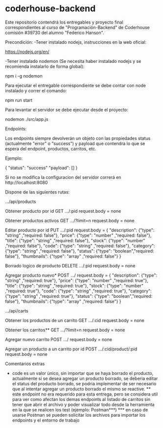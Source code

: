 # coderhouse-backend
Este repositorio contendrá los entregables y proyecto final correspondientes al curso de "Programación-Backend" de Coderhouse comisión #39730 del alumno "Federico Hanson".

Precondición:
-Tener instalado nodejs, instrucciones en la web oficial:
  
  https://nodejs.org/en/

-Tener instalado nodemon (Se necesita haber instalado nodejs y se recomienda instalarlo de forma global):

  npm i -g nodemon

Para ejecutar el entregable correspondiente se debe contar con node instalado y correr el comando: 

  npm run start

Para levantar el servidor se debe ejecutar desde el proyecto:

  nodemon ./src/app.js

Endpoints:

Los endpoints siempre devolverán un objeto con las propiedades status (actualmente "error" o "success") y payload que contendra lo que se espera del endpoint, productos, carritos, etc.

Ejemplo:

{
  "status": "success"
  "payload": []
}

Si no se modifica la configuracion del servidor correrá en http://localhost:8080

Dispone de las siguientes rutas:

.../api/products

Obtener producto por id
GET    .../:pid
  request.body = none

Obtener productos activos
GET    .../?limit=n
  request.body = none

Editar producto por id
PUT    .../:pid
  request.body = {
    "description": {"type": "string" ,"required: false"},
    "price":       {"type": "number" ,"required: false"},
    "title":       {"type": "string" ,"required: false"},
    "stock":       {"type": "number" ,"required: false"},
    "code":        {"type": "string" ,"required: false"},
    "category":    {"type": "string" ,"required: false"},
    "status":      {"type": "boolean","required: false"},
    "thumbnails":  {"type": "array"  ,"required: false"}
  }

Borrado logico de producto
DELETE .../:pid
  request.body = none

Agregar producto nuevo*
POST   .../
  request.body = {
    "description": {"type": "string" ,"required: true"},
    "price":       {"type": "number" ,"required: true"},
    "title":       {"type": "string" ,"required: true"},
    "stock":       {"type": "number" ,"required: true"},
    "code":        {"type": "string" ,"required: true"},
    "category":    {"type": "string" ,"required: true"},
    "status":      {"type": "boolean","required: false"},
    "thumbnails":  {"type": "array"  ,"required: false"}
  }

.../api/carts

Obtener los productos de un carrito
GET    .../:cid
  request.body = none

Obtener los carritos**
GET    .../?limit=n
  request.body = none

Agregar nuevo carrito
POST   .../
  request.body = none

Agregar un producto a un carrito por id
POST   .../:cid/product/:pid
  request.body = none

Comentarios extras
* code es un valor único, sin importar que se haya borrado el producto, actualmente si se desea agregar un producto borrado, se deberia editar el status del producto borrado, se podria implementar de ser necesario que al intentar agregar un producto borrado el mismo se reactive.
** este endpoint no era requerido para esta entrega, pero se considera util para ver como afectan los demas endpoints al listado de carritos sin tener que abrir el archivo y poder visualizar todo desde la herramienta en la que se realicen los test (ejemplo: Postman***)
*** en caso de usarse Postman se pueden solicitar los archivos para importar los endpoints y el entorno de trabajo 
